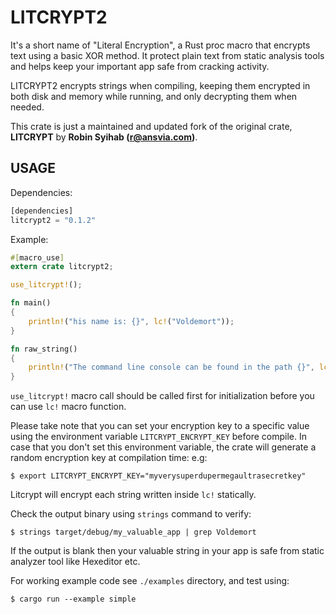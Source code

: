 LITCRYPT2 
===========

It's a short name of "Literal Encryption", a Rust proc macro that encrypts text using a basic XOR method. It protect plain text from static analysis tools and helps keep your important app safe from cracking activity.

LITCRYPT2 encrypts strings when compiling, keeping them encrypted in both disk and memory while running, and only decrypting them when needed.

This crate is just a maintained and updated fork of the original crate, **LITCRYPT** by **Robin Syihab (r@ansvia.com)**.

USAGE
-----

Dependencies:

```rust
[dependencies]
litcrypt2 = "0.1.2"
```

Example:

```rust
#[macro_use]
extern crate litcrypt2;

use_litcrypt!();

fn main()
{
    println!("his name is: {}", lc!("Voldemort"));
}

fn raw_string()
{
    println!("The command line console can be found in the path {}", lc!(r"C:\Windows\System32\cmd.exe"));
}
```

`use_litcrypt!` macro call should be called first for initialization before you can
use `lc!` macro function. 

Please take note that you can set your encryption key to a specific value using the environment variable 
`LITCRYPT_ENCRYPT_KEY` before compile. In case that you don't set this environment variable, the crate
will generate a random encryption key at compilation time:
e.g:

    $ export LITCRYPT_ENCRYPT_KEY="myverysuperdupermegaultrasecretkey"

Litcrypt will encrypt each string written inside `lc!` statically.

Check the output binary using `strings` command to verify:

    $ strings target/debug/my_valuable_app | grep Voldemort

If the output is blank then your valuable string in your app is safe from static analyzer tool
like Hexeditor etc.

For working example code see `./examples` directory, and test using:

    $ cargo run --example simple
